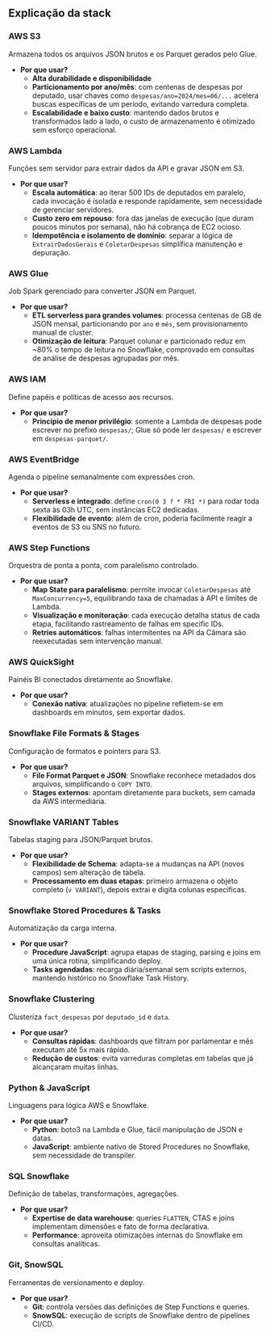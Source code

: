 ## Explicação da stack

### AWS S3
Armazena todos os arquivos JSON brutos e os Parquet gerados pelo Glue.
- **Por que usar?**
  - **Alta durabilidade e disponibilidade**
  - **Particionamento por ano/mês**: com centenas de despesas por deputado, usar chaves como `despesas/ano=2024/mes=06/...` acelera buscas específicas de um período, evitando varredura completa.
  - **Escalabilidade e baixo custo**: mantendo dados brutos e transformados lado a lado, o custo de armazenamento é otimizado sem esforço operacional.

### AWS Lambda
Funções sem servidor para extrair dados da API e gravar JSON em S3.
- **Por que usar?**
  - **Escala automática**: ao iterar 500 IDs de deputados em paralelo, cada invocação é isolada e responde rapidamente, sem necessidade de gerenciar servidores.
  - **Custo zero em repouso**: fora das janelas de execução (que duram poucos minutos por semana), não há cobrança de EC2 ocioso.
  - **Idempotência e isolamento de domínio**: separar a lógica de `ExtrairDadosGerais` e `ColetarDespesas` simplifica manutenção e depuração.

### AWS Glue
Job Spark gerenciado para converter JSON em Parquet.
- **Por que usar?**
  - **ETL serverless para grandes volumes**: processa centenas de GB de JSON mensal, particionando por `ano` e `mês`, sem provisionamento manual de cluster.
  - **Otimização de leitura**: Parquet colunar e particionado reduz em ~80% o tempo de leitura no Snowflake, comprovado em consultas de análise de despesas agrupadas por mês.

### AWS IAM
Define papéis e políticas de acesso aos recursos.
- **Por que usar?**
  - **Princípio de menor privilégio**: somente a Lambda de despesas pode escrever no prefixo `despesas/`; Glue só pode ler `despesas/` e escrever em `despesas-parquet/`.

### AWS EventBridge
Agenda o pipeline semanalmente com expressões cron.
- **Por que usar?**
  - **Serverless e integrado**: define `cron(0 3 ? * FRI *)` para rodar toda sexta às 03h UTC, sem instâncias EC2 dedicadas.
  - **Flexibilidade de evento**: além de cron, poderia facilmente reagir a eventos de S3 ou SNS no futuro.

### AWS Step Functions
Orquestra de ponta a ponta, com paralelismo controlado.
- **Por que usar?**
  - **Map State para paralelismo**: permite invocar `ColetarDespesas` até `MaxConcurrency=5`, equilibrando taxa de chamadas à API e limites de Lambda.
  - **Visualização e monitoração**: cada execução detalha status de cada etapa, facilitando rastreamento de falhas em specific IDs.
  - **Retries automáticos**: falhas intermitentes na API da Câmara são reexecutadas sem intervenção manual.

### AWS QuickSight
Painéis BI conectados diretamente ao Snowflake.
- **Por que usar?**
  - **Conexão nativa**: atualizações no pipeline refletem-se em dashboards em minutos, sem exportar dados.

### Snowflake File Formats & Stages
Configuração de formatos e pointers para S3.
- **Por que usar?**
  - **File Format Parquet e JSON**: Snowflake reconhece metadados dos arquivos, simplificando o `COPY INTO`.
  - **Stages externos**: apontam diretamente para buckets, sem camada da AWS intermediária.

### Snowflake VARIANT Tables
Tabelas staging para JSON/Parquet brutos.
- **Por que usar?**
  - **Flexibilidade de Schema**: adapta-se a mudanças na API (novos campos) sem alteração de tabela.
  - **Processamento em duas etapas**: primeiro armazena o objeto completo (`v VARIANT`), depois extrai e digita colunas específicas.

### Snowflake Stored Procedures & Tasks
Automatização da carga interna.
- **Por que usar?**
  - **Procedure JavaScript**: agrupa etapas de staging, parsing e joins em uma única rotina, simplificando deploy.
  - **Tasks agendadas**: recarga diária/semanal sem scripts externos, mantendo histórico no Snowflake Task History.

### Snowflake Clustering
Clusteriza `fact_despesas` por `deputado_id` e `data`.
- **Por que usar?**
  - **Consultas rápidas**: dashboards que filtram por parlamentar e mês executam até 5x mais rápido.
  - **Redução de custos**: evita varreduras completas em tabelas que já alcançaram muitas linhas.

### Python & JavaScript
Linguagens para lógica AWS e Snowflake.
- **Por que usar?**
  - **Python**: boto3 na Lambda e Glue, fácil manipulação de JSON e datas.
  - **JavaScript**: ambiente nativo de Stored Procedures no Snowflake, sem necessidade de transpiler.

### SQL Snowflake
Definição de tabelas, transformações, agregações.
- **Por que usar?**
  - **Expertise de data warehouse**: queries `FLATTEN`, CTAS e joins implementam dimensões e fato de forma declarativa.
  - **Performance**: aproveita otimizações internas do Snowflake em consultas analíticas.

### Git, SnowSQL
Ferramentas de versionamento e deploy.
- **Por que usar?**
  - **Git**: controla versões das definições de Step Functions e queries.
  - **SnowSQL**: execução de scripts de Snowflake dentro de pipelines CI/CD.
```


